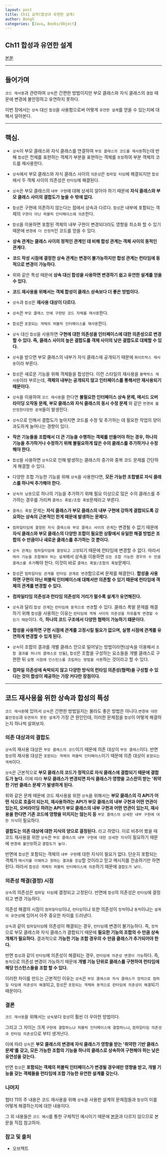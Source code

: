 ```yaml
---
layout: post
title: Ch11 요약(합성과 유연한 설계)
author: Bong5
categories: [Java, Books/Object]
---
```


## Ch11 합성과 유연한 설계

[본문](https://bongholee.github.io/java/books/object/2020/03/26/%ED%95%A9%EC%84%B1%EA%B3%BC_%EC%9C%A0%EC%97%B0%ED%95%9C_%EC%84%A4%EA%B3%84.html)

---

## 들어가며

`코드 재사용`과 관련하여 `상속`은 간편한 방법이지만 부모 클래스와 자식 클래스의 `결합` 때문에 변경에 불안정하고 유연하지 못하다.

이번 장에서는 `상속` 대신 `합성`을 사용함으로써 어떻게 `유연한 설계`를 얻을 수 있는지에 대해서 알아본다.

---

## 핵심.

- `상속`이 부모 클래스와 자식 클래스를 연결하여 `부모 클래스의 코드를 재사용`하는데 반해 `합성`은 전체를 표현하는 객체가 부분을 표현하는 객체를 `포함`하여 부분 객체의 코드를 재사용한다.

- `상속`에서 부모 클래스와 자식 클래스 사이의 `의존성`은 `컴파일 타임`에 해결되지만 `합성`에서 두 객체 사이의 의존성은 `런타임`에 해결된다.

- `상속`은 부모 클래스의 `내부 구현`에 대해 상세히 알아야 하기 때문에 **자식 클래스와 부모 클래스 사이의 결합도가 높을 수 밖에 없다.**

- `합성`은 구현에 의존하지 않는다는 점에서 상속과 다르다. `합성`은 내부에 포함되는 객체의 `구현이 아닌 퍼블릭 인터페이스에 의존`한다.

- `합성`을 이용하면 포함된 객체의 내부 구현이 변경되더라도 영향을 최소화 할 수 있기 때문에 `변경에 더 안정적`인 코드를 얻을 수 있다.

- **상속 관계는 클래스 사이의 정적인 관계인 데 비해 합성 관계는 객체 사이의 동적인 관계다.**

- **코드 작성 시점에 결정한 상속 관계는 변경이 불가능하지만 합성 관계는 런타임에 동적으로 변경이 가능하다.**

- 위와 같은 특성 때문에 **상속 대신 합성을 사용하면 변경하기 쉽고 유연한 설계를 얻을 수 있다.**

- **코드 재사용을 위해서는 객체 합성이 클래스 상속보다 더 좋은 방법이다.**

- `상속`과 `합성`은 **재사용 대상이 다르다.**

- `상속`은 `부모 클래스 안에 구현된 코드 자체를 재사용`한다.

- `합성`은 `포함되는 객체의 퍼블릭 인터페이스를 재사용`한다.

- `상속` 대신 `합성`을 사용하면 **구현에 대한 의존성을 인터페이스에 대한 의존성으로 변경할 수 있다. 즉, 클래스 사이의 높은 결합도를 객체 사이의 낮은 결합도로 대체할 수 있다.**

- `상속`을 받으면 부모 클래스의 내부가 자식 클래스에 공개되기 때문에 `화이트박스 재사용`이라 부른다.

- `합성`은 새로운 기능을 위해 객체들을 합성한다. 이런 스타일의 재사용을 `블랙박스 재사용`이라 부르는데, **객체의 내부는 공개되지 않고 인터페이스를 통해서만 재사용되기 때문이다.**

- `상속`을 이용하여 `코드 재사용`을 한다면 **불필요한 인터페이스 상속 문제, 메서드 오버라이딩 오작동 문제, 부모 클래스와 자식 클래스의 동시 수정 문제** 와 같은 `변경에 불안정한다양한 문제`들이 발생힌다.

- `상속`으로 인해서 결합도가 높아지면 코드를 수정 및 추가하는 데 필요한 작업의 양이 과도하게 늘어나는 경향이 있다.

- **작은 기능들을 조합해서 더 큰 기능을 수행하는 객체를 만들어야 하는 경우, 하나의 기능을 추가하거나 수정하기 위해 불필요하게 많은 수의 클래스를 추가하거나 수정해야 한다.**

- `합성`을 사용하면 `상속`으로 인해 발생하는 클래스의 증가와 중복 코드 문제를 간단하게 해결할 수 있다.

- 다양한 조합 가능한 기능을 위해 `상속`을 사용한다면, **모든 가능한 조합별로 자식 클래스를 하나씩 추가해야 한다.**

- `상속의 남용`으로 하나의 기능을 추가하기 위해 필요 이상으로 많은 수의 클래스를 추가하는 경우를 가리켜 `클래스 폭발/조합 폭발`문제라고 부른다.

- `클래스 폭발` 문제는 **자식 클래스가 부모 클래스의 내부 구현에 강하게 결합되도록 강요하는 상속의 근본적인 한계 때문에 발생하는 문제다.**

- `컴파일타임에 결정된 자식 클래스와 부모 클래스 사이의 관계`는 변경될 수 없기 때문에 **자식 클래스와 부모 클래스의 다양한 조합이 필요한 상황에서 유일한 해결 방법은 조합의 수 만큼이나 새로운 클래스를 추가하는 것 뿐이다.**

- `상속 관계는 컴파일타임에 결정되고 고정`되기 때문에 런타임에 변경할 수 없다. 따라서 `여러 기능을 조합해야 하는 설계`에서 상속을 이용하면 `모든 조합 가능한 경우의 수 만큼 클래스를 추가`해야 한다. 이것이 바로 `클래스 폭발/조합의 폭발`문제다.

- `합성`은 `컴파일타임 관게를 런타임 관계로 변경`함으로써 문제를 해결한다. **합성을 사용하면 구현이 아닌 퍼블릭 인터페이스에 대해서만 의존할 수 있기 때문에 런타임에 객체의 관계를 변경할 수 있다.**

- **컴파일타임 의존성과 런타임 의존성의 거리가 멀수록 설계가 유연해진다.**

- `상속`과 달리 `합성 관계`는 `런타임에 동적으로 변경`할 수 있다. 클래스 폭발 문제를 해결하기 위해 `합성`을 사용하는 이유는 `런타임에 객체 사이의 의존성을 자유롭게 변경할 수 있기 때문`이다. 즉, **하나의 코드 구조에서 다양한 협력이 가능하기 떄문이다.**

- **합성을 사용하면 구현 시점에 관계를 고정시킬 필요가 없으며, 실행 시점에 관계를 유연하게 변경할 수 있게 된다.**

- `상속`이 조합의 결과를 개별 클래스 안으로 밀어넣는 방법이라면(상속을 이용해서 `조합 결과를 하나의 클래스로 만듦`), `합성`은 조합을 구성하는 요소들을 개별 클래스로 구현한 뒤 `실행 시점에 인스턴스를 조립하는 방법을 사용`하는 것이라고 할 수 있다.

- **컴파일 의존성에 속박되지 않고 다양한 방식의 런타임 의존성(협력)을 구성할 수 있다는 것이 합성이 제공하는 가장 커다란 장점이다.**

---

## 코드 재사용을 위한 상속과 합성의 특성

`코드 재사용`에 있어서 `상속`은 간편한 방법일지는 몰라도 좋은 방법은 아니다.`변경에 대한 불안정성`과 `유연하지 못한 설계`가 가장 큰 원인인데, 이러한 문제점을 `합성`이 어떻게 해결하는지 하나씩 살펴보자.

### 의존 대상과의 결합도

`상속`의 재사용 대상은 `부모 클래스의 코드`이기 때문에 의존 대상이 `부모 클래스`이다. 반면 `합성`의 재사용 대상은 `포함되는 객체의 퍼블릭 인터페이스`이기 때문에 의존 대상이 `포함되는 객체`이다.

`상속`은 근본적으로 **부모 클래스의 코드가 정적으로 자식 클래스에 결합되기 때문에 결합도가 높다.** 이에 따라 **부모 클래스가 변경되면 자식 클래스가 영향을 고스란히 받는 '취약한 기반 클래스 문제'가 발생하게 된다.**

위와 같은 문제 때문에 코드 재사용을 위한 `상속`을 위해서는 **부모 클래스의 각 API가 어떤 식으로 호출이 되는지, 재사용하려는 API가 부모 클래스의 내부 구현과 어떤 연관이 있는지, 오버라이딩 하려는 API가 부모 클래스의 내부 구현과 어떤 연관이 있는지, 재사용을 한다면 기존 코드에 영향을 미치지는 않는지 등** `부모 클래스의 상세한 내부 구현에 대한 지식`이 필요하다.

**결합도는 의존 대상에 대한 지식의 양으로 결정된다.** 라고 하였다. 이로 비추어 봤을 때 코드 재사용을 위한 `상속`은 `부모 클래스의 내부 구현에 대한 상세한 지식`이 필요하기 때문에 `변경에 불안정`하고 `결합도가 높다.`

반면에 `합성`은 포함되는 객체의 `내부 구현`에 대한 지식이 필요가 없다. 단순히 포함되는 객체가 `메시지를 이해하고 원하는 결과를 응답`할 것이라고 믿고 메시지를 전송하기만 하면 된다. 따라서 `합성은 객체의 퍼블릭 인터페이스에 의존`하기 때문에 `결합도가 낮다.`

### 의존성 해결(결정) 시점

`상속`의 의존성은 `컴파일 타임`에 결정되고 고정된다. 반면에 `합성`의 의존성은 `런타임`에 결정되고 변경 가능하다.

의존성 해결의 시점이 `컴파일타임`이냐, `런타임`이냐 또한 의존성이 `정적`이냐 `동적`이냐는 `설계의 유연성`에 있어서 아주 중요한 차이를 드러낸다.

`상속`과 같이 `컴파일타임`에 의존성이 해결되는 경우, `런타임`에 변경이 불가능하다. 즉, `정적`으로 부모 클래스와 자식 클래스가 결합되기 때문에 **필요한 기능의 조합의 수 만큼 상속 개체가 필요하다.** 결과적으로 **가능한 기능 조합 경우의 수 만큼 클래스가 추가되어야 한다.**

반면 `합성`과 같이 `런타임`에 의존성이 해결되는 경우, `런타임에 의존성 변경이 가능`하다. 즉, `동적`으로 의존성 변경이 가능하기 때문에 **개별 기능 단위로 클래스를 구현하여 런타임에 해당 인스턴스들을 조합 할 수 있다.**

이러한 차이를 만드는 근본적인 이유는 `상속`은 `부모 클래스와 자식 클래스가 정적으로 컴파일 타임에 의존성이 해결`되고, `합성`은 `포함되는 객체와 동적으로 런타임에 의존성이 해결`되기 때문이다.


### 결론

`코드 재사용`을 위해서는 `상속`보다 `합성`이 훨씬 더 우아한 방법이다.

그리고 그 차이는 크게 `구현에 결합하느냐 퍼블릭 인터페이스에 결합하느냐`, `컴파일타임 의존성과 런타임 의존성`으로 부터 생겨난다.

이에 따라 `상속`은 **부모 클래스의 변경에 자식 클래스가 영항을 받는 '취약한 기반 클래스 문제'를 갖고, 모든 가능한 조합의 기능을 하나의 클래스로 상속하여 구현해야 하는 낮은 유연성을 갖는다.**

반면 `합성`은 **포함되는 객체의 퍼블릭 인터페이스가 변경될 경우에만 영향을 받고, 개별 기능을 갖는 객체들을 런타임에 조합 가능한 유연한 설계를 갖는다.**

### 나머지

챕터 11의 주 내용은 코드 재사용을 위해 `상속`을 사용한 설계의 문제점들과 `합성`이 이를 어떻게 해결하는지에 대한 내용이다.

그 외 내용들은 `코드 예시`를 통한 구체적인 예시이기 때문에 [본문](https://bongholee.github.io/java/books/object/2020/03/26/%ED%95%A9%EC%84%B1%EA%B3%BC_%EC%9C%A0%EC%97%B0%ED%95%9C_%EC%84%A4%EA%B3%84.html)과 다르지 않으므로 본문을 직접 참고하자.

### 참고 및 출처

  - 오브젝트
